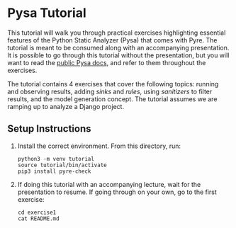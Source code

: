 # Pysa Tutorial

This tutorial will walk you through practical exercises highlighting essential features of the Python Static Analyzer (Pysa) that comes with Pyre. The tutorial is meant to be consumed along with an accompanying presentation. It is possible to go through this tutorial without the presentation, but you will want to read the [public Pysa docs](https://pyre-check.org/docs/pysa-basics.html), and refer to them throughout the exercises.

The tutorial contains 4 exercises that cover the following topics: running and observing results, adding _sinks_ and _rules_, using _sanitizers_ to filter results, and the model generation concept. The tutorial assumes we are ramping up to analyze a Django project.

## Setup Instructions

1. Install the correct environment. From this directory, run:

   ```
   python3 -m venv tutorial
   source tutorial/bin/activate
   pip3 install pyre-check
   ```

1. If doing this tutorial with an accompanying lecture, wait for the
   presentation to resume. If going through on your own, go to the first
   exercise:

   ```
   cd exercise1
   cat README.md
   ```
